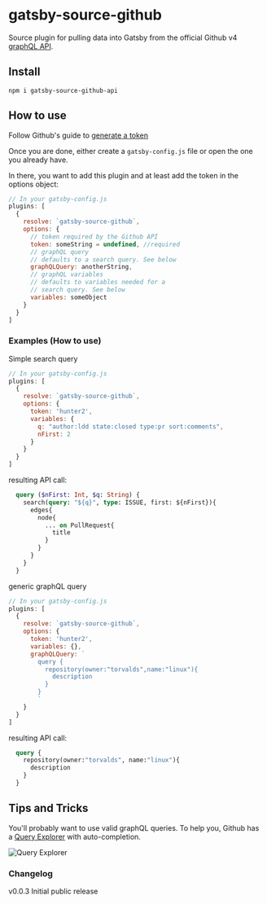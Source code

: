 # gatsby-source-github

Source plugin for pulling data into Gatsby from the official Github v4 [graphQL API](https://developer.github.com/v4/).

## Install

`npm i gatsby-source-github-api`

## How to use
Follow Github's guide to [generate a token](https://help.github.com/articles/creating-a-personal-access-token-for-the-command-line/)

Once you are done, either create a `gatsby-config.js` file or open the one you already have.

In there, you want to add this plugin and at least add the token in the options object:
```javascript
// In your gatsby-config.js
plugins: [
  {
    resolve: `gatsby-source-github`,
    options: {
      // token required by the Github API
      token: someString = undefined, //required
      // graphQL query
      // defaults to a search query. See below
      graphQLQuery: anotherString,
      // graphQL variables
      // defaults to variables needed for a
      // search query. See below
      variables: someObject
    }
  }
]
```

### Examples (How to use)

Simple search query
```javascript
// In your gatsby-config.js
plugins: [
  {
    resolve: `gatsby-source-github`,
    options: {
      token: 'hunter2',
      variables: {
        q: "author:ldd state:closed type:pr sort:comments",
        nFirst: 2
      }
    }
  }
]
```
resulting API call:
```graphql
  query ($nFirst: Int, $q: String) {
    search(query: "${q}", type: ISSUE, first: ${nFirst}){
      edges{
        node{
          ... on PullRequest{
            title
          }
        }
      }
    }
  }
```
generic graphQL query 
```javascript
// In your gatsby-config.js
plugins: [
  {
    resolve: `gatsby-source-github`,
    options: {
      token: 'hunter2',
      variables: {},
      graphQLQuery: `
        query {
          repository(owner:"torvalds",name:"linux"){
            description
          }
        }
        `
    }
  }
]
```
resulting API call:
```graphql
  query {
    repository(owner:"torvalds", name:"linux"){
      description
    }
  }
```

## Tips and Tricks

You'll probably want to use valid graphQL queries. To help you, Github has a [Query Explorer](https://developer.github.com/v4/explorer/) with auto-completion.

![Query Explorer](https://user-images.githubusercontent.com/1187476/30273078-69695a10-96c5-11e7-90b8-7dc876cc214a.png)

### Changelog

v0.0.3    Initial public release
